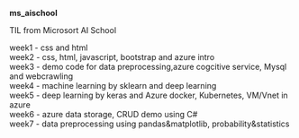 **ms_aischool**

TIL from Microsort AI School

week1 - css and html    
week2 - css, html, javascript, bootstrap and azure intro    
week3 - demo code for data preprocessing,azure cogcitive service, Mysql and webcrawling     
week4 - machine learning by sklearn and deep learning    
week5 - deep learning by keras and Azure docker, Kubernetes, VM/Vnet in azure   
week6 - azure data storage, CRUD demo using C#  
week7 - data preprocessing using pandas&matplotlib, probability&statistics